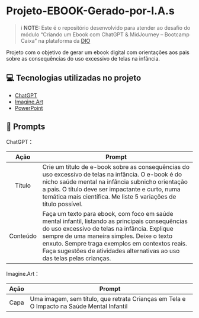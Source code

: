 # Projeto-EBOOK-Gerado-por-I.A.s


> ℹ️ **NOTE:** Este é o repositório desenvolvido para atender ao desafio do módulo “Criando um Ebook com ChatGPT & MidJourney – Bootcamp Caixa” na plataforma da [DIO](https://dio.me)

Projeto com o objetivo de gerar um ebook digital com orientações aos pais sobre as consequências do uso excessivo de telas na infância.

## 💻 Tecnologias utilizadas no projeto

- [ChatGPT](https://chat.openai.com/) 
- [Imagine.Art](https://www.imagine.art/)
- [PowerPoint](https://www.microsoft.com/en/microsoft-365/powerpoint)

## 🧠 Prompts


ChatGPT：

|   Ação   | Prompt                                                                                                                                                                                                                                                                                                                      |
| :------: | --------------------------------------------------------------------------------------------------------------------------------------------------------------------------------------------------------------------------------------------------------------------------------------------------------------------------- |
|  Título  | Crie um título de e-book sobre as consequências do uso excessivo de telas na infância. O e-book é do nicho saúde mental na infância subnicho orientação a pais. O título deve ser impactante e curto, numa temática mais científica. Me liste 5 variações de título possível.                                               |
| Conteúdo | Faça um texto para ebook, com foco em saúde mental infantil, listando as principais consequências do uso excessivo de telas na infância. Explique sempre de uma maneira simples. Deixe o texto enxuto. Sempre traga exemplos em contextos reais. Faça sugestões de atividades alternativas ao uso das telas pelas crianças. |


Imagine.Art：

|  Ação  | Prompt                                                                                    |
| :----: | ----------------------------------------------------------------------------------------- |
|  Capa  | Uma imagem, sem título, que retrata Crianças em Tela e O Impacto na Saúde Mental Infantil |


